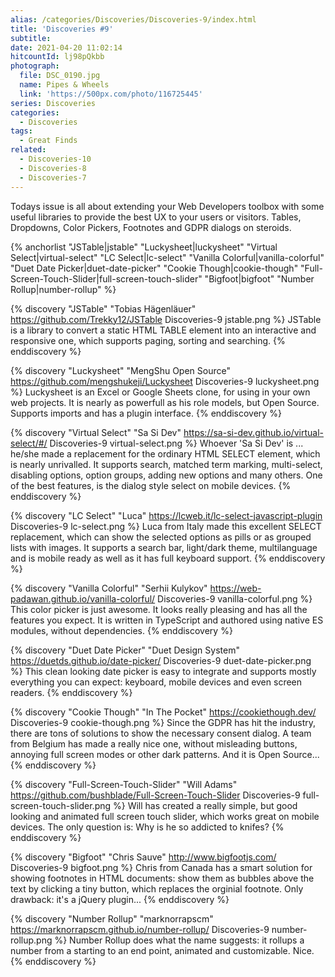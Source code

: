 ```yaml
---
alias: /categories/Discoveries/Discoveries-9/index.html
title: 'Discoveries #9'
subtitle:
date: 2021-04-20 11:02:14
hitcountId: lj98pQkbb
photograph:
  file: DSC_0190.jpg
  name: Pipes & Wheels
  link: 'https://500px.com/photo/116725445'
series: Discoveries
categories:
  - Discoveries
tags:
  - Great Finds
related:
  - Discoveries-10
  - Discoveries-8
  - Discoveries-7
---
```


Todays issue is all about extending your Web Developers toolbox with some useful libraries to provide the best UX to your users or visitors. Tables, Dropdowns, Color Pickers, Footnotes and GDPR dialogs on steroids.

{% anchorlist 
  "JSTable|jstable"
  "Luckysheet|luckysheet"
  "Virtual Select|virtual-select"
  "LC Select|lc-select"
  "Vanilla Colorful|vanilla-colorful"
  "Duet Date Picker|duet-date-picker"
  "Cookie Though|cookie-though"
  "Full-Screen-Touch-Slider|full-screen-touch-slider"
  "Bigfoot|bigfoot"
  "Number Rollup|number-rollup"
%}

<!-- more -->

{% discovery "JSTable" "Tobias Hägenläuer" https://github.com/Trekky12/JSTable Discoveries-9 jstable.png %}
JSTable is a library to convert a static HTML TABLE element into an interactive and responsive one, which supports paging, sorting and searching.
{% enddiscovery %}

{% discovery "Luckysheet" "MengShu Open Source" https://github.com/mengshukeji/Luckysheet Discoveries-9 luckysheet.png %}
Luckysheet is an Excel or Google Sheets clone, for using in your own web projects. It is nearly as powerfull as his role models, but Open Source. Supports imports and has a plugin interface.
{% enddiscovery %}

{% discovery "Virtual Select" "Sa Si Dev" https://sa-si-dev.github.io/virtual-select/#/ Discoveries-9 virtual-select.png %}
Whoever 'Sa Si Dev' is ... he/she made a replacement for the ordinary HTML SELECT element, which is nearly unrivalled. It supports search, matched term marking, multi-select, disabling options, option groups, adding new options and many others. One of the best features, is the dialog style select on mobile devices.
{% enddiscovery %}

{% discovery "LC Select" "Luca" https://lcweb.it/lc-select-javascript-plugin Discoveries-9 lc-select.png %}
Luca from Italy made this excellent SELECT replacement, which can show the selected options as pills or as grouped lists with images. It supports a search bar, light/dark theme, multilanguage and is mobile ready as well as it has full keyboard support.
{% enddiscovery %}

{% discovery "Vanilla Colorful" "Serhii Kulykov" https://web-padawan.github.io/vanilla-colorful/ Discoveries-9 vanilla-colorful.png %}
This color picker is just awesome. It looks really pleasing and has all the features you expect. It is written in TypeScript and authored using native ES modules, without dependencies.
{% enddiscovery %}

{% discovery "Duet Date Picker" "Duet Design System" https://duetds.github.io/date-picker/ Discoveries-9 duet-date-picker.png %}
This clean looking date picker is easy to integrate and supports mostly everything you can expect: keyboard, mobile devices and even screen readers.
{% enddiscovery %}

{% discovery "Cookie Though" "In The Pocket" https://cookiethough.dev/ Discoveries-9 cookie-though.png %}
Since the GDPR has hit the industry, there are tons of solutions to show the necessary consent dialog. A team from Belgium has made a really nice one, without misleading buttons, annoying full screen modes or other dark patterns. And it is Open Source...
{% enddiscovery %}

{% discovery "Full-Screen-Touch-Slider" "Will Adams" https://github.com/bushblade/Full-Screen-Touch-Slider Discoveries-9 full-screen-touch-slider.png %}
Will has created a really simple, but good looking and animated full screen touch slider, which works great on mobile devices. The only question is: Why is he so addicted to knifes?
{% enddiscovery %}

{% discovery "Bigfoot" "Chris Sauve" http://www.bigfootjs.com/ Discoveries-9 bigfoot.png %}
Chris from Canada has a smart solution for showing footnotes in HTML documents: show them as bubbles above the text by clicking a tiny button, which replaces the orginial footnote. Only drawback: it's a jQuery plugin...
{% enddiscovery %}

{% discovery "Number Rollup" "marknorrapscm" https://marknorrapscm.github.io/number-rollup/ Discoveries-9 number-rollup.png %}
Number Rollup does what the name suggests: it rollups a number from a starting to an end point, animated and customizable. Nice.
{% enddiscovery %}
